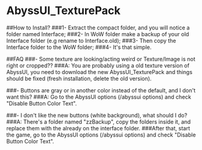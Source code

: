 # AbyssUI_TexturePack

##How to Install?
###1- Extract the compact folder, and you will notice a folder named Interface;
###2- In WoW folder make a backup of your old Interface folder (e.g rename to Interface.old);
###3- Then copy the Interface folder to the WoW folder;
###4- It's that simple.


##FAQ
###- Some texture are looking/acting weird or Texture/Image is not right or cropped??
###A: You are probably using a old texture version of AbyssUI, you need to download the new AbyssUI_TexturePack and things should be fixed (fresh installation, delete the old version).

###- Buttons are gray or in another color instead of the default, and I don't want this?
###A: Go to the AbyssUI options (/abyssui options) and check "Disable Button Color Text".

###- I don't like the new buttons (white background), what should I do?
###A: There's a folder named "zzBackup", copy the folders inside it, and replace them with the already on the interface folder.
###After that, start the game, go to the AbyssUI options (/abyssui options) and check "Disable Button Color Text".